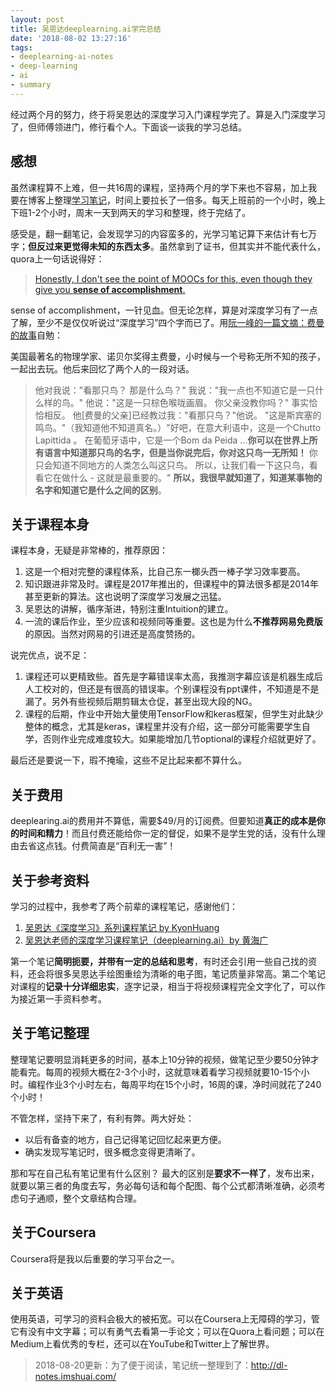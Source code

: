 ```yaml
---
layout: post
title: 吴恩达deeplearning.ai学完总结
date: '2018-08-02 13:27:16'
tags:
- deeplearning-ai-notes
- deep-learning
- ai
- summary
---
```


经过两个月的努力，终于将吴恩达的深度学习入门课程学完了。算是入门深度学习了，但师傅领进门，修行看个人。下面谈一谈我的学习总结。

## 感想

虽然课程算不上难，但一共16周的课程，坚持两个月的学下来也不容易，加上我要在博客上整理[学习笔记](http://imshuai.com/tag/deeplearning-ai-notes/)，时间上要拉长了一倍多。每天上班前的一个小时，晚上下班1-2个小时，周末一天到两天的学习和整理，终于完结了。

感受是，翻一翻笔记，会发现学习的内容蛮多的，光学习笔记算下来估计有七万字；**但反过来更觉得未知的东西太多**。虽然拿到了证书，但其实并不能代表什么，quora上一句话说得好：

> [Honestly, I don't see the point of MOOCs for this, even though they give you **sense of accomplishment**. ](https://www.quora.com/What-should-I-learn-in-data-science-in-100-hours-I-am-free-for-the-next-10-days-and-would-like-to-learn-whatever-I-can-in-the-next-10-days-and-I-can-put-in-10-hours-a-day-What-can-I-learn-to-get-a-hang-of-it-and-get-started)

sense of accomplishment，一针见血。但无论怎样，算是对深度学习有了一点了解，至少不是仅仅听说过“深度学习”四个字而已了。用[阮一峰的一篇文摘：费曼的故事](http://www.ruanyifeng.com/blog/2018/07/weekly-issue-14.html)自勉：

美国最著名的物理学家、诺贝尔奖得主费曼，小时候与一个号称无所不知的孩子，一起出去玩。他后来回忆了两个人的一段对话。
> 他对我说："看那只鸟？ 那是什么鸟？"
> 我说："我一点也不知道它是一只什么样的鸟。"
> 他说："这是一只棕色喉咙画眉。 你父亲没教你吗？"
> 事实恰恰相反。 他[费曼的父亲]已经教过我："看那只鸟？"他说。 "这是斯宾塞的鸣鸟。"（我知道他不知道真名。）"好吧，在意大利语中，这是一个Chutto Lapittida 。 在葡萄牙语中，它是一个Bom da Peida ...**你可以在世界上所有语言中知道那只鸟的名字，但是当你说完后，你对这只鸟一无所知！** 你只会知道不同地方的人类怎么叫这只鸟。 所以，让我们看一下这只鸟，看看它在做什么 - 这就是最重要的。"
> **所以，我很早就知道了，知道某事物的名字和知道它是什么之间的区别**。

## 关于课程本身

课程本身，无疑是非常棒的，推荐原因：
1. 这是一个相对完整的课程体系，比自己东一榔头西一棒子学习效率要高。
2. 知识跟进非常及时。课程是2017年推出的，但课程中的算法很多都是2014年甚至更新的算法。这也说明了深度学习发展之迅猛。
3. 吴恩达的讲解，循序渐进，特别注重Intuition的建立。
4. 一流的课后作业，至少应该和视频同等重要。这也是为什么**不推荐网易免费版**的原因。当然对网易的引进还是高度赞扬的。

说完优点，说不足：
1. 课程还可以更精致些。首先是字幕错误率太高，我推测字幕应该是机器生成后人工校对的，但还是有很高的错误率。个别课程没有ppt课件，不知道是不是漏了。另外有些视频后期剪辑太仓促，甚至出现大段的NG。
2. 课程的后期，作业中开始大量使用TensorFlow和keras框架，但学生对此缺少整体的概念，尤其是keras，课程里并没有介绍，这一部分可能需要学生自学，否则作业完成难度较大。如果能增加几节optional的课程介绍就更好了。

最后还是要说一下，瑕不掩瑜，这些不足比起来都不算什么。

## 关于费用

deeplearing.ai的费用并不算低，需要$49/月的订阅费。但要知道**真正的成本是你的时间和精力**！而且付费还能给你一定的督促，如果不是学生党的话，没有什么理由去省这点钱。付费简直是“百利无一害”！

## 关于参考资料

学习的过程中，我参考了两个前辈的课程笔记，感谢他们：

1. [吴恩达《深度学习》系列课程笔记 by KyonHuang](http://kyonhuang.top/Andrew-Ng-Deep-Learning-notes/)
2. [吴恩达老师的深度学习课程笔记（deeplearning.ai）by 黄海广](http://www.ai-start.com/dl2017/)

第一个笔记**简明扼要，并带有一定的总结和思考**，有时还会引用一些自己找的资料，还会将很多吴恩达手绘图重绘为清晰的电子图，笔记质量非常高。第二个笔记对课程的**记录十分详细忠实**，逐字记录，相当于将视频课程完全文字化了，可以作为接近第一手资料参考。

## 关于笔记整理

整理笔记要明显消耗更多的时间，基本上10分钟的视频，做笔记至少要50分钟才能看完。每周的视频大概在2-3个小时，这就意味着看学习视频就要10-15个小时。编程作业3个小时左右，每周平均在15个小时，16周的课，净时间就花了240个小时！

不管怎样，坚持下来了，有利有弊。两大好处：
* 以后有备查的地方，自己记得笔记回忆起来更方便。
* 确实发现写笔记时，很多概念变得更清晰了。

那和写在自己私有笔记里有什么区别？
最大的区别是**要求不一样了**，发布出来，就要以第三者的角度去写，务必每句话和每个配图、每个公式都清晰准确，必须考虑句子通顺，整个文章结构合理。

## 关于Coursera

Coursera将是我以后重要的学习平台之一。

## 关于英语

使用英语，可学习的资料会极大的被拓宽。可以在Coursera上无障碍的学习，管它有没有中文字幕；可以有勇气去看第一手论文；可以在Quora上看问题；可以在Medium上看优秀的专栏，还可以在YouTube和Twitter上了解世界。

> 2018-08-20更新：为了便于阅读，笔记统一整理到了：http://dl-notes.imshuai.com/